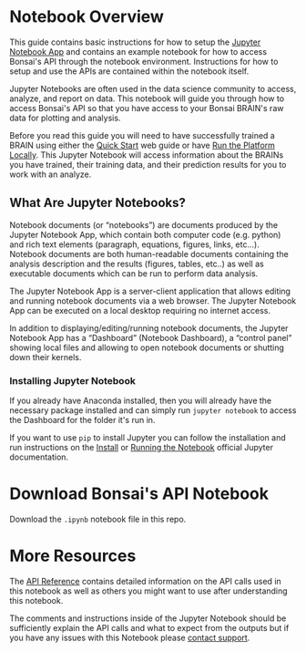 # Notebook Overview

This guide contains basic instructions for how to setup the [Jupyter Notebook App][1] and contains an example notebook for how to access Bonsai's API through the notebook environment. Instructions for how to setup and use the APIs are contained within the notebook itself.

Jupyter Notebooks are often used in the data science community to access, analyze, and report on data. This notebook will guide you through how to access Bonsai's API so that you have access to your Bonsai BRAIN's raw data for plotting and analysis.

Before you read this guide you will need to have successfully trained a BRAIN using either the [Quick Start][2] web guide or have [Run the Platform Locally][3]. This Jupyter Notebook will access information about the BRAINs you have trained, their training data, and their prediction results for you to work with an analyze.

## What Are Jupyter Notebooks?

Notebook documents (or “notebooks”) are documents produced by the Jupyter Notebook App, which contain both computer code (e.g. python) and rich text elements (paragraph, equations, figures, links, etc...). Notebook documents are both human-readable documents containing the analysis description and the results (figures, tables, etc..) as well as executable documents which can be run to perform data analysis.

The Jupyter Notebook App is a server-client application that allows editing and running notebook documents via a web browser. The Jupyter Notebook App can be executed on a local desktop requiring no internet access.

In addition to displaying/editing/running notebook documents, the Jupyter Notebook App has a “Dashboard” (Notebook Dashboard), a “control panel” showing local files and allowing to open notebook documents or shutting down their kernels.

### Installing Jupyter Notebook

If you already have Anaconda installed, then you will already have the necessary package installed and can simply run `jupyter notebook` to access the Dashboard for the folder it's run in.

If you want to use `pip` to install Jupyter you can follow the installation and run instructions on the [Install][4] or [Running the Notebook][5] official Jupyter documentation.

# Download Bonsai's API Notebook

Download the `.ipynb` notebook file in this repo.

# More Resources

The [API Reference][6] contains detailed information on the API calls used in this notebook as well as others you might want to use after understanding this notebook.

The comments and instructions inside of the Jupyter Notebook should be sufficiently explain the API calls and what to expect from the outputs but if you have any issues with this Notebook please [contact support][7].


[1]: http://jupyter.org/
[2]: http://docs.bons.ai/guides/getting-started.html
[3]: http://docs.bons.ai/guides/local-dev-guide.html
[4]: https://jupyter.readthedocs.io/en/latest/install.html
[5]: https://jupyter.readthedocs.io/en/latest/running.html
[6]: http://docs.bons.ai/references/api-reference.html
[7]: https://bons.ai/contact-us#contact-page-form
